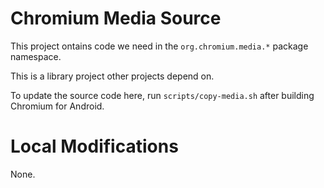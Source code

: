 # Chromium Media Source

This project ontains code we need in the `org.chromium.media.*` package namespace.

This is a library project other projects depend on.

To update the source code here, run `scripts/copy-media.sh` after building Chromium for Android.

# Local Modifications

None.